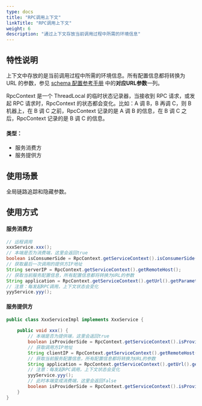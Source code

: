 ```yaml
---
type: docs
title: "RPC调用上下文"
linkTitle: "RPC调用上下文"
weight: 6
description: "通过上下文存放当前调用过程中所需的环境信息"
---
```

## 特性说明
上下文中存放的是当前调用过程中所需的环境信息。所有配置信息都将转换为 URL 的参数，参见 [schema 配置参考手册](../../../reference-manual/config/properties/) 中的**对应URL参数**一列。

RpcContext 是一个 ThreadLocal 的临时状态记录器，当接收到 RPC 请求，或发起 RPC 请求时，RpcContext 的状态都会变化。比如：A 调 B，B 再调 C，则 B 机器上，在 B 调 C 之前，RpcContext 记录的是 A 调 B 的信息，在 B 调 C 之后，RpcContext 记录的是 B 调 C 的信息。
#### 类型：
- 服务消费方
- 服务提供方

## 使用场景
全局链路追踪和隐藏参数。
## 使用方式
#### 服务消费方

```java
// 远程调用
xxxService.xxx();
// 本端是否为消费端，这里会返回true
boolean isConsumerSide = RpcContext.getServiceContext().isConsumerSide();
// 获取最后一次调用的提供方IP地址
String serverIP = RpcContext.getServiceContext().getRemoteHost();
// 获取当前服务配置信息，所有配置信息都将转换为URL的参数
String application = RpcContext.getServiceContext().getUrl().getParameter("application");
// 注意：每发起RPC调用，上下文状态会变化
yyyService.yyy();
```

#### 服务提供方

```java
public class XxxServiceImpl implements XxxService {
 
    public void xxx() {
        // 本端是否为提供端，这里会返回true
        boolean isProviderSide = RpcContext.getServiceContext().isProviderSide();
        // 获取调用方IP地址
        String clientIP = RpcContext.getServiceContext().getRemoteHost();
        // 获取当前服务配置信息，所有配置信息都将转换为URL的参数
        String application = RpcContext.getServiceContext().getUrl().getParameter("application");
        // 注意：每发起RPC调用，上下文状态会变化
        yyyService.yyy();
        // 此时本端变成消费端，这里会返回false
        boolean isProviderSide = RpcContext.getServiceContext().isProviderSide();
    } 
}
```
